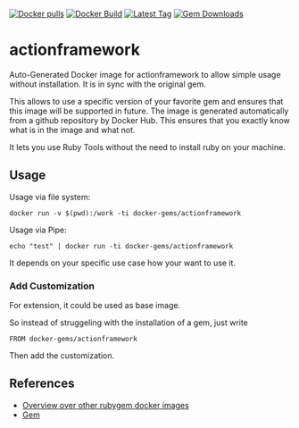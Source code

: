 [![Docker pulls](https://img.shields.io/docker/pulls/rubygem/actionframework.svg)](https://hub.docker.com/r/rubygem/actionframework/)
[![Docker Build](https://img.shields.io/docker/automated/rubygem/actionframework.svg)](https://hub.docker.com/r/rubygem/actionframework/)
[![Latest Tag](https://img.shields.io/github/tag/docker-rubygem/actionframework.svg)](https://hub.docker.com/r/rubygem/actionframework/)
[![Gem Downloads](https://img.shields.io/gem/dt/actionframework.svg)](https://rubygems.org/gems/actionframework/)
# actionframework

Auto-Generated Docker image for actionframework to allow simple usage without installation.
It is in sync with the original gem.

This allows to use a specific version of your favorite gem and ensures that this image will be supported in future.
The image is generated automatically from a github repository by Docker Hub.
This ensures that you exactly know what is in the image and what not.

It lets you use Ruby Tools without the need to install ruby on your machine.

## Usage

Usage via file system:

`docker run -v $(pwd):/work -ti docker-gems/actionframework`

Usage via Pipe:

`echo "test" | docker run -ti docker-gems/actionframework`

It depends on your specific use case how your want to use it.

### Add Customization

For extension, it could be used as base image.

So instead of struggeling with the installation of a gem, just write

`FROM docker-gems/actionframework`

Then add the customization.

## References

 - [Overview over other rubygem docker images](https://github.com/thinkbot/docker-rubygem)
 - [Gem](https://rubygems.org/gems/actionframework/)
